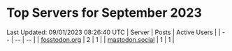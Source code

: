 # Top Servers for September 2023
Last Updated: 09/01/2023 08:26:40 UTC
| Server | Posts | Active Users |
| -- | -- | -- |
| [fosstodon.org](https://fosstodon.org/tags/PowerShell) | 2 | 1 |
| [mastodon.social](https://mastodon.social/tags/PowerShell) | 1 | 1 |
